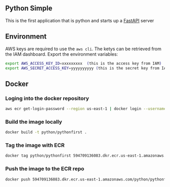 ## Python Simple
This is the first application that is python and starts up a [FastAPI](https://fastapi.tiangolo.com/) server

## Environment
AWS keys are required to use the `aws cli`. The ketys can be retrieved from the IAM dashboard. Export the environment variables:
```bash
export AWS_ACCESS_KEY_ID=xxxxxxxxx  (this is the access key from IAM)
export AWS_SECRET_ACCESS_KEY=yyyyyyyyyy (this is the secret key from IAM)
```

## Docker
### Loging into the docker repository
```bash
aws ecr get-login-password --region us-east-1 | docker login --username AWS --password-stdin 594709136083.dkr.ecr.us-east-1.amazonaws.com
```
### Build the image locally
```bash
docker build -t python/pythonfirst .
```
### Tag the image with ECR
```bash
docker tag python/pythonfirst 594709136083.dkr.ecr.us-east-1.amazonaws.com/python/pythonfirst:latest
```
### Push the image to the ECR repo
```bash
docker push 594709136083.dkr.ecr.us-east-1.amazonaws.com/python/pythonfirst:latest
```
